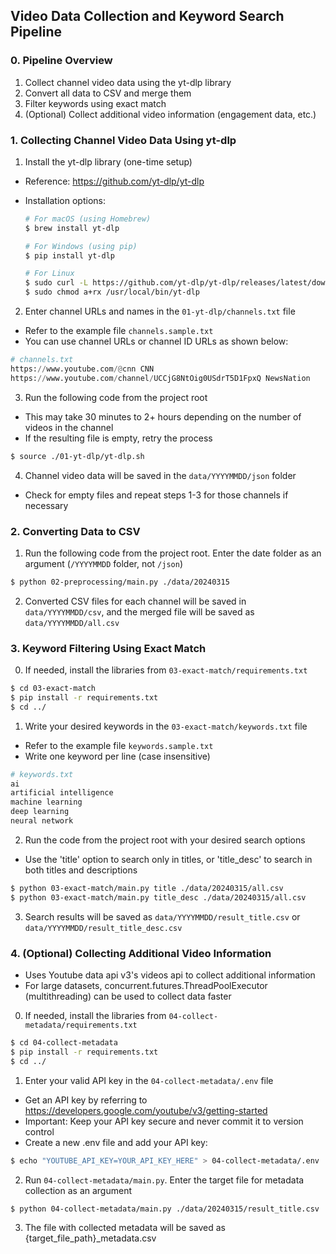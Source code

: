 ## Video Data Collection and Keyword Search Pipeline

### 0. Pipeline Overview

1. Collect channel video data using the yt-dlp library
2. Convert all data to CSV and merge them
3. Filter keywords using exact match
4. (Optional) Collect additional video information (engagement data, etc.)

### 1. Collecting Channel Video Data Using yt-dlp

1. Install the yt-dlp library (one-time setup)

- Reference: https://github.com/yt-dlp/yt-dlp
- Installation options:

  ```bash
  # For macOS (using Homebrew)
  $ brew install yt-dlp

  # For Windows (using pip)
  $ pip install yt-dlp

  # For Linux
  $ sudo curl -L https://github.com/yt-dlp/yt-dlp/releases/latest/download/yt-dlp -o /usr/local/bin/yt-dlp
  $ sudo chmod a+rx /usr/local/bin/yt-dlp
  ```

2. Enter channel URLs and names in the `01-yt-dlp/channels.txt` file

- Refer to the example file `channels.sample.txt`
- You can use channel URLs or channel ID URLs as shown below:

```python
# channels.txt
https://www.youtube.com/@cnn CNN
https://www.youtube.com/channel/UCCjG8NtOig0USdrT5D1FpxQ NewsNation
```

3. Run the following code from the project root

- This may take 30 minutes to 2+ hours depending on the number of videos in the channel
- If the resulting file is empty, retry the process

```bash
$ source ./01-yt-dlp/yt-dlp.sh
```

4. Channel video data will be saved in the `data/YYYYMMDD/json` folder

- Check for empty files and repeat steps 1-3 for those channels if necessary

### 2. Converting Data to CSV

1. Run the following code from the project root. Enter the date folder as an argument (`/YYYYMMDD` folder, not `/json`)

```bash
$ python 02-preprocessing/main.py ./data/20240315
```

2. Converted CSV files for each channel will be saved in `data/YYYYMMDD/csv`, and the merged file will be saved as `data/YYYYMMDD/all.csv`

### 3. Keyword Filtering Using Exact Match

0. If needed, install the libraries from `03-exact-match/requirements.txt`

```bash
$ cd 03-exact-match
$ pip install -r requirements.txt
$ cd ../
```

1. Write your desired keywords in the `03-exact-match/keywords.txt` file

- Refer to the example file `keywords.sample.txt`
- Write one keyword per line (case insensitive)

```python
# keywords.txt
ai
artificial intelligence
machine learning
deep learning
neural network
```

2. Run the code from the project root with your desired search options

- Use the 'title' option to search only in titles, or 'title_desc' to search in both titles and descriptions

```bash
$ python 03-exact-match/main.py title ./data/20240315/all.csv
$ python 03-exact-match/main.py title_desc ./data/20240315/all.csv
```

3. Search results will be saved as `data/YYYYMMDD/result_title.csv` or `data/YYYYMMDD/result_title_desc.csv`

### 4. (Optional) Collecting Additional Video Information

- Uses Youtube data api v3's videos api to collect additional information
- For large datasets, concurrent.futures.ThreadPoolExecutor (multithreading) can be used to collect data faster

0. If needed, install the libraries from `04-collect-metadata/requirements.txt`

```bash
$ cd 04-collect-metadata
$ pip install -r requirements.txt
$ cd ../
```

1. Enter your valid API key in the `04-collect-metadata/.env` file

- Get an API key by referring to https://developers.google.com/youtube/v3/getting-started
- Important: Keep your API key secure and never commit it to version control
- Create a new .env file and add your API key:

```bash
$ echo "YOUTUBE_API_KEY=YOUR_API_KEY_HERE" > 04-collect-metadata/.env
```

2. Run `04-collect-metadata/main.py`. Enter the target file for metadata collection as an argument

```bash
$ python 04-collect-metadata/main.py ./data/20240315/result_title.csv
```

3. The file with collected metadata will be saved as {target_file_path}\_metadata.csv
